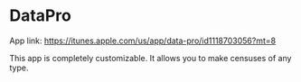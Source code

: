 # DataPro
App link: https://itunes.apple.com/us/app/data-pro/id1118703056?mt=8


This app is completely customizable. It allows you to make censuses of any type. 
